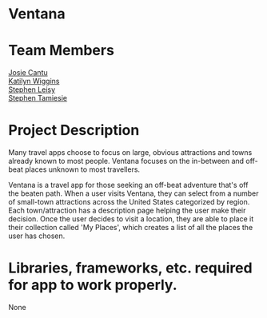 # Ventana  

# Team Members
[Josie Cantu](https://github.com/JosieMCantu)  
[Katilyn Wiggins](https://github.com/katilyn-wiggins)  
[Stephen Leisy](https://github.com/stephen-leisy)  
[Stephen Tamiesie](https://github.com/stamiesie)  

# Project Description
Many travel apps choose to focus on large, obvious attractions and towns already known to most people.  Ventana focuses on the in-between and off-beat places unknown to most travellers. 

Ventana is a travel app for those seeking an off-beat adventure that's off the beaten path.  When a user visits Ventana, they can select from a number of small-town attractions across the United States categorized by region.  Each town/attraction has a description page helping the user make their decision.  Once the user decides to visit a location, they are able to place it their collection called 'My Places', which creates a list of all the places the user has chosen.  

 # Libraries, frameworks, etc. required for app to work properly.
None
